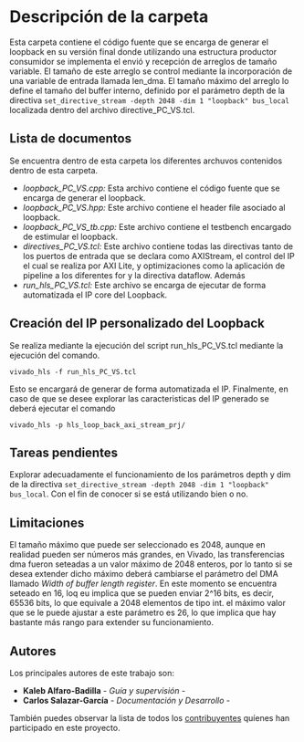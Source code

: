 # Descripción de la carpeta

Esta carpeta contiene el código fuente que se encarga de generar el loopback en su versión final donde utilizando una estructura productor consumidor se implementa el envió y recepción de arreglos de tamaño variable. El tamaño de este arreglo se control mediante la incorporación de una variable de entrada llamada len_dma. El tamaño máximo del arreglo lo define el tamaño del buffer interno, definido por el parámetro  depth de la directiva ```set_directive_stream -depth 2048 -dim 1 "loopback" bus_local``` localizada dentro del archivo directive_PC_VS.tcl. 

## Lista de documentos

Se encuentra dentro de esta carpeta los diferentes archuvos contenidos dentro de esta carpeta.

* *loopback_PC_VS.cpp:* Esta archivo contiene el código fuente que se encarga de generar el loopback.
* *loopback_PC_VS.hpp:* Este archivo contiene el header file asociado al loopback.
* *loopback_PC_VS_tb.cpp:* Este archivo contiene el testbench encargado de estimular el loopback.
* *directives_PC_VS.tcl:* Este archivo contiene todas las directivas tanto de los puertos de entrada que se declara como AXIStream, el control del IP el cual se realiza por AXI Lite, y optimizaciones como la aplicación de pipeline a los diferentes for y la directiva dataflow. Además 
* *run_hls_PC_VS.tcl:* Este archivo se encarga de ejecutar de forma automatizada el IP core del Loopback.


## Creación del IP personalizado del Loopback

Se realiza mediante la ejecución del script  run_hls_PC_VS.tcl mediante la ejecución del comando.

```
vivado_hls -f run_hls_PC_VS.tcl
```

Esto se encargará de generar de forma automatizada el IP. Finalmente, en caso de que se desee explorar las caracteristicas del IP generado se deberá ejecutar el comando

```
vivado_hls -p hls_loop_back_axi_stream_prj/
```

## Tareas pendientes

Explorar adecuadamente el funcionamiento de los parámetros depth y dim de la directiva ```set_directive_stream -depth 2048 -dim 1 "loopback" bus_local```. Con el fin de conocer si se está utilizando bien o no.

## Limitaciones

El tamaño máximo que puede ser seleccionado es 2048, aunque en realidad pueden ser números más grandes, en Vivado, las transferencias dma fueron seteadas a un valor máximo de 2048 enteros, por lo tanto si se desea extender dicho máximo deberá cambiarse el parámetro del DMA llamado *Width of buffer length register*. En este momento se encuentra seteado en 16, loq eu implica que se pueden enviar 2^16 bits, es decir, 65536 bits, lo que equivale a 2048 elementos de tipo int. el máximo valor que se le puede ajustar a este parámetro es 26, lo que implica que hay bastante más rango para extender su funcionamiento.

## Autores

Los principales autores de este trabajo son:

* **Kaleb Alfaro-Badilla** - *Guía y supervisión* - 
* **Carlos Salazar-García** - *Documentación y Desarrollo* -

También puedes observar la lista de todos los [contribuyentes](https://github.com/cadriansalazarg/InterfacesZynq/contributors) quíenes han participado en este proyecto. 
